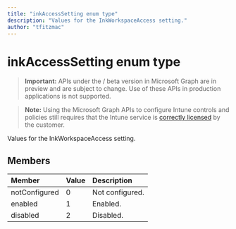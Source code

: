 ```yaml
---
title: "inkAccessSetting enum type"
description: "Values for the InkWorkspaceAccess setting."
author: "tfitzmac"
---
```


# inkAccessSetting enum type

> **Important:** APIs under the / beta version in Microsoft Graph are in preview and are subject to change. Use of these APIs in production applications is not supported.

> **Note:** Using the Microsoft Graph APIs to configure Intune controls and policies still requires that the Intune service is [correctly licensed](https://go.microsoft.com/fwlink/?linkid=839381) by the customer.

Values for the InkWorkspaceAccess setting.
## Members
|Member|Value|Description|
|:---|:---|:---|
|notConfigured|0|Not configured.|
|enabled|1|Enabled.|
|disabled|2|Disabled.|





